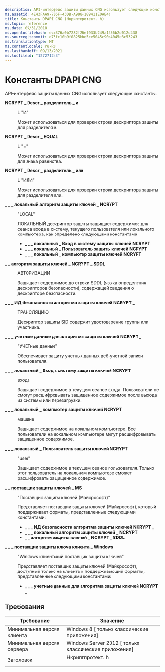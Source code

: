 ```yaml
---
description: API-интерфейс защиты данных CNG использует следующие константы.
ms.assetid: 4E43FAA9-7D6F-43DB-A998-189411E0AB4C
title: Константы DPAPI CNG (Нкриптпротект. h)
ms.topic: reference
ms.date: 05/31/2018
ms.openlocfilehash: ece376a0b7282f26ef933b249a1356b2d012d438
ms.sourcegitcommit: d75fc10b9f0825bbe5ce5045c90d4045e3c53243
ms.translationtype: MT
ms.contentlocale: ru-RU
ms.lasthandoff: 09/13/2021
ms.locfileid: "127271243"
---
```

# <a name="cng-dpapi-constants"></a>Константы DPAPI CNG

API-интерфейс защиты данных CNG использует следующие константы.

<dl> <dt>

<span id="NCRYPT_DESCR_DELIMITER_AND"></span><span id="ncrypt_descr_delimiter_and"></span>**NCRYPT \_ Descr \_ разделитель \_ и**
</dt> <dd> <dl> <dt>

L "И"
</dt> <dt>



Может использоваться для проверки строки дескриптора защиты для разделителя и.


</dt> </dl> </dd> <dt>

<span id="NCRYPT_DESCR_EQUAL"></span><span id="ncrypt_descr_equal"></span>**NCRYPT \_ Descr \_ EQUAL**
</dt> <dd> <dl> <dt>

L "="
</dt> <dt>



Может использоваться для проверки строки дескриптора защиты для знака равенства.


</dt> </dl> </dd> <dt>

<span id="NCRYPT_DESCR_DELIMITER_OR"></span><span id="ncrypt_descr_delimiter_or"></span>**NCRYPT \_ Descr \_ разделитель \_ или**
</dt> <dd> <dl> <dt>

L "ИЛИ"
</dt> <dt>



Может использоваться для проверки строки дескриптора защиты для разделителя или.


</dt> </dl> </dd> <dt>

<span id="NCRYPT_KEY_PROTECTION_ALGORITHM_LOCAL"></span><span id="ncrypt_key_protection_algorithm_local"></span>**\_ \_ \_ локальный алгоритм защиты ключей \_ NCRYPT**
</dt> <dd> <dl> <dt>

"LOCAL"
</dt> <dt>



ЛОКАЛЬНЫЙ дескриптор защиты защищает содержимое для сеанса входа в систему, текущего пользователя или локального компьютера, как определено следующими константами:

-   **\_ \_ \_ локальный \_ Вход в систему защиты ключей NCRYPT**
-   **\_ \_ \_ локальный \_ Пользователь защиты ключей NCRYPT**
-   **\_ \_ \_ локальный \_ компьютер защиты ключей NCRYPT**


</dt> </dl> </dd> <dt>

<span id="NCRYPT_KEY_PROTECTION_ALGORITHM_SDDL"></span><span id="ncrypt_key_protection_algorithm_sddl"></span>**\_ \_ алгоритм защиты ключей \_ NCRYPT \_ SDDL**
</dt> <dd> <dl> <dt>

АВТОРИЗАЦИИ
</dt> <dt>



Защищает содержимое до строки SDDL (языка определения дескрипторов безопасности), содержащей сведения о дескрипторе безопасности.


</dt> </dl> </dd> <dt>

<span id="NCRYPT_KEY_PROTECTION_ALGORITHM_SID"></span><span id="ncrypt_key_protection_algorithm_sid"></span>**\_ \_ \_ ИД безопасности алгоритма защиты ключей NCRYPT \_**
</dt> <dd> <dl> <dt>

ТРАНСЛЯЦИЮ
</dt> <dt>



Дескриптор защиты SID содержит удостоверение группы или участника.


</dt> </dl> </dd> <dt>

<span id="NCRYPT_KEY_PROTECTION_ALGORITHM_WEBCREDENTIALS"></span><span id="ncrypt_key_protection_algorithm_webcredentials"></span>**\_ \_ \_ учетные данные для алгоритма защиты ключей NCRYPT \_**
</dt> <dd> <dl> <dt>

"УЧЕТные данные"
</dt> <dt>



Обеспечивает защиту учетных данных веб-учетной записи пользователя.


</dt> </dl> </dd> <dt>

<span id="NCRYPT_KEY_PROTECTION_LOCAL_LOGON"></span><span id="ncrypt_key_protection_local_logon"></span>**\_ \_ \_ локальный \_ Вход в систему защиты ключей NCRYPT**
</dt> <dd> <dl> <dt>

входа
</dt> <dt>



Защищает содержимое в текущем сеансе входа. Пользователи не смогут расшифровывать защищенное содержимое после выхода из системы или перезагрузки.


</dt> </dl> </dd> <dt>

<span id="NCRYPT_KEY_PROTECTION_LOCAL_MACHINE"></span><span id="ncrypt_key_protection_local_machine"></span>**\_ \_ \_ локальный \_ компьютер защиты ключей NCRYPT**
</dt> <dd> <dl> <dt>

машине
</dt> <dt>



Защищает содержимое на локальном компьютере. Все пользователи на локальном компьютере могут расшифровывать защищенное содержимое.


</dt> </dl> </dd> <dt>

<span id="NCRYPT_KEY_PROTECTION_LOCAL_USER"></span><span id="ncrypt_key_protection_local_user"></span>**\_ \_ \_ локальный \_ Пользователь защиты ключей NCRYPT**
</dt> <dd> <dl> <dt>

"user"
</dt> <dt>



Защищает содержимое в текущем сеансе пользователя. Только этот пользователь на локальном компьютере сможет расшифровать защищенное содержимое.


</dt> </dl> </dd> <dt>

<span id="MS_KEY_PROTECTION_PROVIDER"></span><span id="ms_key_protection_provider"></span>**\_ \_ поставщик защиты ключей \_ MS**
</dt> <dd> <dl> <dt>

"Поставщик защиты ключей (Майкрософт)"
</dt> <dt>



Представляет поставщик защиты ключей (Майкрософт), который поддерживает форматы, представленные следующими константами:

-   **\_ \_ \_ ИД безопасности алгоритма защиты ключей NCRYPT \_**
-   **\_ \_ \_ локальный алгоритм защиты ключей \_ NCRYPT**
-   **\_ \_ алгоритм защиты ключей \_ NCRYPT \_ SDDL**


</dt> </dl> </dd> <dt>

<span id="WINDOWS_CLIENT_KEY_PROTECTION_PROVIDER"></span><span id="windows_client_key_protection_provider"></span>**\_ \_ \_ поставщик защиты ключа клиента \_ Windows**
</dt> <dd> <dl> <dt>

"Windows клиентский поставщик защиты ключей"
</dt> <dt>



Представляет поставщик защиты ключей (Майкрософт), доступный только на клиенте и поддерживающий форматы, представленные следующими константами:

-   **\_ \_ \_ учетные данные для алгоритма защиты ключей NCRYPT \_**


</dt> </dl> </dd> </dl>

## <a name="requirements"></a>Требования



| Требование | Значение |
|-------------------------------------|--------------------------------------------------------------------------------------------|
| Минимальная версия клиента<br/> | Windows 8 \[ только классические приложения\]<br/>                                                 |
| Минимальная версия сервера<br/> | Windows Server 2012 \[ только классические приложения\]<br/>                                       |
| Заголовок<br/>                   | <dl> <dt>Нкриптпротект. h</dt> </dl> |



 

 




